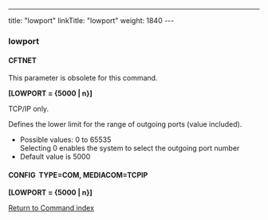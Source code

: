 ---
title: "lowport"
linkTitle: "lowport"
weight: 1840
---<span id="lowport"></span>

### lowport

#### CFTNET

This parameter is obsolete for this command.

****[LOWPORT = {5000 &#124; n}]****

TCP/IP only.

Defines the lower limit for the range of outgoing ports (value included).

* Possible
    values: 0 to 65535  
    Selecting 0 enables the system
    to select the outgoing port number
* Default
    value is 5000

#### CONFIG  TYPE=COM, MEDIACOM=TCPIP

****[LOWPORT = {5000 &#124; n}]****

[Return to Command index](../../)
